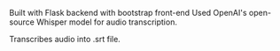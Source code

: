 Built with Flask backend with bootstrap front-end
Used OpenAI's open-source Whisper model for audio transcription.

Transcribes audio into .srt file. 
